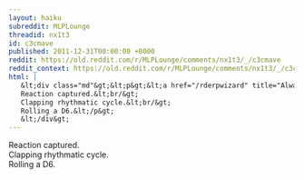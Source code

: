```yaml
---
layout: haiku
subreddit: MLPLounge
threadid: nx1t3
id: c3cmave
published: 2011-12-31T00:00:00 +0000
reddit: https://old.reddit.com/r/MLPLounge/comments/nx1t3/_/c3cmave
reddit_context: https://old.reddit.com/r/MLPLounge/comments/nx1t3/_/c3cmave?context=3
html: |
   &lt;div class="md"&gt;&lt;p&gt;&lt;a href="/rderpwizard" title="Always Relevant / Missing And Finding Again / Paper Bag Princess"&gt;&lt;/a&gt;
   Reaction captured.&lt;br/&gt;
   Clapping rhythmatic cycle.&lt;br/&gt;
   Rolling a D6.&lt;/p&gt;
   &lt;/div&gt;
---
```


[](/rderpwizard "Always Relevant / Missing And Finding Again / Paper Bag Princess")
Reaction captured.  
Clapping rhythmatic cycle.  
Rolling a D6.